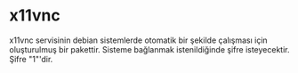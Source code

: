 # x11vnc
x11vnc servisinin debian sistemlerde otomatik bir şekilde çalışması için oluşturulmuş bir pakettir.
Sisteme bağlanmak istenildiğinde şifre isteyecektir. Şifre "1"'dir.
